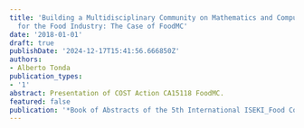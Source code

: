 ```yaml
---
title: 'Building a Multidisciplinary Community on Mathematics and Computer Science
  for the Food Industry: The Case of FoodMC'
date: '2018-01-01'
draft: true
publishDate: '2024-12-17T15:41:56.666850Z'
authors:
- Alberto Tonda
publication_types:
- '1'
abstract: Presentation of COST Action CA15118 FoodMC.
featured: false
publication: '*Book of Abstracts of the 5th International ISEKI_Food Conference*'
---
```


